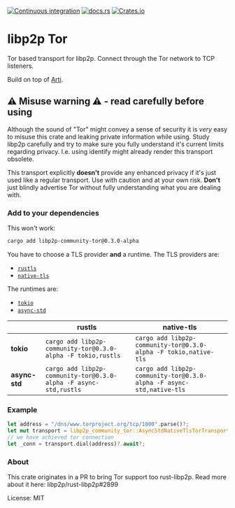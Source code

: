 [![Continuous integration](https://github.com/umgefahren/libp2p-tor/actions/workflows/ci.yml/badge.svg)](https://github.com/umgefahren/libp2p-tor/actions/workflows/ci.yml)
[![docs.rs](https://img.shields.io/docsrs/libp2p-community-tor?style=flat-square)](https://docs.rs/libp2p-community-tor/latest)
[![Crates.io](https://img.shields.io/crates/v/libp2p-community-tor?style=flat-square)](https://crates.io/crates/libp2p-community-tor)

# libp2p Tor

Tor based transport for libp2p. Connect through the Tor network to TCP listeners.

Build on top of [Arti](https://gitlab.torproject.org/tpo/core/arti).

## ⚠️ Misuse warning ⚠️ - read carefully before using

Although the sound of "Tor" might convey a sense of security it is *very* easy to misuse this
crate and leaking private information while using. Study libp2p carefully and try to make sure
you fully understand it's current limits regarding privacy. I.e. using identify might already
render this transport obsolete.

This transport explicitly **doesn't** provide any enhanced privacy if it's just used like a regular transport.
Use with caution and at your own risk. **Don't** just blindly advertise Tor without fully understanding what you
are dealing with.

### Add to your dependencies

This won't work:
```bash
cargo add libp2p-community-tor@0.3.0-alpha
```

You have to choose a TLS provider **and** a runtime.
The TLS providers are:

- [`rustls`](https://github.com/rustls/rustls)
- [`native-tls`](https://github.com/sfackler/rust-native-tls)

The runtimes are:

- [`tokio`](https://github.com/tokio-rs/tokio)
- [`async-std`](https://github.com/async-rs/async-std)

|               | **rustls**                                                       | **native-tls**                                                       |
|---------------|------------------------------------------------------------------|----------------------------------------------------------------------|
| **tokio**     | `cargo add libp2p-community-tor@0.3.0-alpha -F tokio,rustls`     | `cargo add libp2p-community-tor@0.3.0-alpha -F tokio,native-tls`     |
| **async-std** | `cargo add libp2p-community-tor@0.3.0-alpha -F async-std,rustls` | `cargo add libp2p-community-tor@0.3.0-alpha -F async-std,native-tls` |

### Example
```rust
let address = "/dns/www.torproject.org/tcp/1000".parse()?;
let mut transport = libp2p_community_tor::AsyncStdNativeTlsTorTransport::bootstrapped().await?;
// we have achieved tor connection
let _conn = transport.dial(address)?.await?;
```

### About

This crate originates in a PR to bring Tor support too rust-libp2p. Read more about it here: libp2p/rust-libp2p#2899

License: MIT
